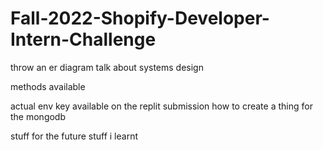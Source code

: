 # Fall-2022-Shopify-Developer-Intern-Challenge
throw an er diagram
talk about systems design

methods available

actual env key available on the replit submission
how to create a thing for the mongodb

stuff for the future
stuff i learnt